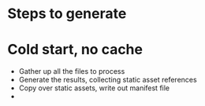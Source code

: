 <!--
---

type: page
title: Lifecycle
subtitle: The steps of a render


---
-->

# Steps to generate

# Cold start, no cache

- Gather up all the files to process
- Generate the results, collecting static asset references
- Copy over static assets, write out manifest file
-

